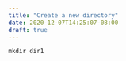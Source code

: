 ```yaml
---
title: "Create a new directory"
date: 2020-12-07T14:25:07-08:00
draft: true
---
```


```
mkdir dir1
```
